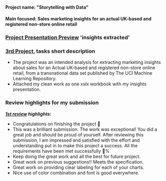 #### Project name: "Storytelling with Data"
#### Main focused: Sales marketing insights for an actual UK-based and registered non-store online retail
### [Project Presentation Preview](3rd%20PROJECT%20Storytelling%20with%20Data%20-%20Visualed%20Story%20presentation.pdf) 'insights extracted'
### [3rd Project](3rd%20PROJECT%20Storytelling%20with%20Data%20-%20Visualed%20Story%20presentation.pdf), tasks short description

- The project was an intended analysis for extracting marketing insights about sales for an Actual UK-based and registered non-store online retail, from a transnational data set published by The UCI Machine Learning Repository.
- Attached my clean work as one xslx workbook with my insights presentation.

### Review highlights for my submission

*__[1st review](Udacity%20Detailed%20Review/1st%20Udacity%20Review%20-%20Meets%20Specifications.pdf) highlights:__*

- Congratulations on finishing the project 🎉
- This was a brilliant submission. The work was exceptional! You did a great job and should be proud of yourself. After reviewing this
submission, I am impressed and satisfied with the effort and understanding put in to make this project a success. All the requirements
have been met successfully 💯%
- Keep doing the great work and all the best for future project.
- Great work on previous suggestions!! Meets the specification.
- Great work on providing clear labeling for each of your charts.
- Nice use of color combination and font is good everywhere.
